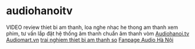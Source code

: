 # audiohanoitv
VIDEO review thiet bi am thanh, loa nghe nhac he thong am thanh xem phim, tư vấn lắp đặt hệ thống âm thanh chuẩn âm thanh vòm
<a href="http://www.audiohanoi.tv" target="_blank" title="Audiohanoi.tv" rel="nofollow, index">Audiohanoi.tv</a>
<a href="http://www.audiomart.vn" target="_blank" title="Audiomart.vn" rel="nofollow, index">Audiomart.vn</a>
<a href="http://trainghiemthietbiamthanhso.wordpress.com" target="_blank" title="thiet bi am thanh so" rel="nofollow, index">trai nghiem thiet bi am thanh so</a>
<a href="https://www.facebook.com/audiohanoihifi123/" target="_blank" title="Fanpage Audio Hà Nội" rel="nofollow, index">Fanpage Audio Hà Nội</a>
